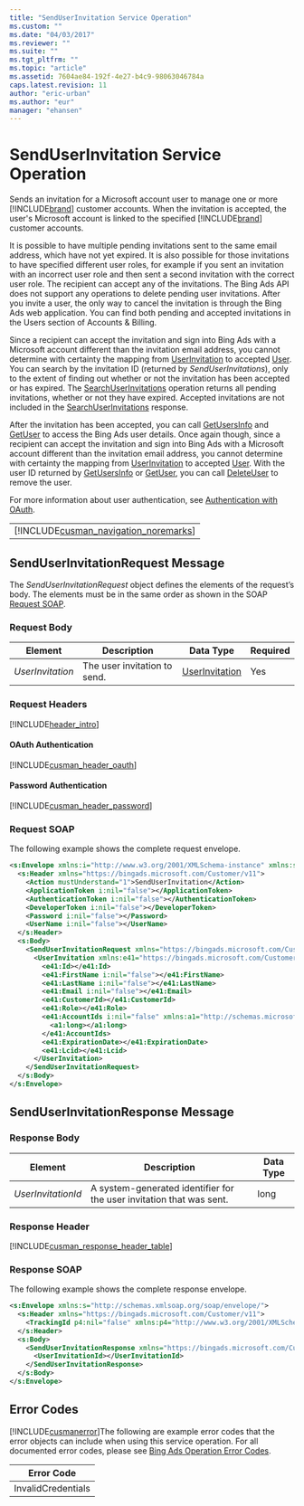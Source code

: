 ```yaml
---
title: "SendUserInvitation Service Operation"
ms.custom: ""
ms.date: "04/03/2017"
ms.reviewer: ""
ms.suite: ""
ms.tgt_pltfrm: ""
ms.topic: "article"
ms.assetid: 7604ae84-192f-4e27-b4c9-98063046784a
caps.latest.revision: 11
author: "eric-urban"
ms.author: "eur"
manager: "ehansen"
---
```

# SendUserInvitation Service Operation
Sends an invitation for  a Microsoft account user to manage one or more [!INCLUDE[brand](../customer-api/includes/brand.md)] customer accounts. When the invitation is accepted, the user's Microsoft account is linked to the specified [!INCLUDE[brand](../customer-api/includes/brand.md)] customer accounts.  

It is possible to have multiple pending invitations sent to the same email address, which have not yet expired. It is also possible for those invitations to have specified different user roles, for example if you sent an invitation with an incorrect user role and then sent a second invitation with the correct user role. The recipient can accept any of the invitations. The Bing Ads API does not support any operations to delete pending user invitations. After you invite a user, the only way to cancel the invitation is through the Bing Ads web application. You can find both pending and accepted invitations in the Users section of Accounts & Billing.

Since a recipient can accept the invitation and sign into Bing Ads with a Microsoft account different than the invitation email address, you cannot determine with certainty the mapping from [UserInvitation](../customer-api/userinvitation-data-object.md) to accepted [User](../customer-api/user-data-object.md). You can search by the invitation ID (returned by *SendUserInvitations*), only to the extent of finding out whether or not the invitation has been accepted or has expired. The [SearchUserInvitations](../customer-api/searchuserinvitations-service-operation.md) operation returns all pending invitations, whether or not they have expired. Accepted invitations are not included in the [SearchUserInvitations](../customer-api/searchuserinvitations-service-operation.md) response.  

After the invitation has been accepted, you can call [GetUsersInfo](../customer-api/getusersinfo-service-operation.md) and [GetUser](../customer-api/getuser-service-operation.md) to access the Bing Ads user details. Once again though, since a recipient can accept the invitation and sign into Bing Ads with a Microsoft account different than the invitation email address, you cannot determine with certainty the mapping from [UserInvitation](../customer-api/userinvitation-data-object.md) to accepted [User](../customer-api/user-data-object.md). With the user ID returned by [GetUsersInfo](../customer-api/getusersinfo-service-operation.md) or [GetUser](../customer-api/getuser-service-operation.md), you can call [DeleteUser](../customer-api/deleteuser-service-operation.md) to remove the user.

For more information about user authentication, see [Authentication with OAuth](https://msdn.microsoft.com/library/bing-ads-user-authentication-oauth-guide.aspx).

||
|-|
|[!INCLUDE[cusman_navigation_noremarks](../customer-api/includes/cusman-navigation-noremarks.md)]|

## <a name="request"></a>SendUserInvitationRequest Message
The *SendUserInvitationRequest* object defines the elements of the request’s body. The elements must be in the same order as shown in the SOAP [Request SOAP](#request_soap).

### Request Body

|Element|Description|Data Type|Required|
|-----------|---------------|-------------|------------|
|*UserInvitation*|The user invitation to send.|[UserInvitation](../customer-api/userinvitation-data-object.md)|Yes|

### Request Headers
[!INCLUDE[header_intro](../customer-api/includes/header-intro.md)]
#### OAuth Authentication
[!INCLUDE[cusman_header_oauth](../customer-api/includes/cusman-header-oauth.md)]
#### Password Authentication
[!INCLUDE[cusman_header_password](../customer-api/includes/cusman-header-password.md)]
### <a name="request_soap"></a>Request SOAP
The following example shows the complete request envelope.

```xml
<s:Envelope xmlns:i="http://www.w3.org/2001/XMLSchema-instance" xmlns:s="http://schemas.xmlsoap.org/soap/envelope/">
  <s:Header xmlns="https://bingads.microsoft.com/Customer/v11">
    <Action mustUnderstand="1">SendUserInvitation</Action>
    <ApplicationToken i:nil="false"></ApplicationToken>
    <AuthenticationToken i:nil="false"></AuthenticationToken>
    <DeveloperToken i:nil="false"></DeveloperToken>
    <Password i:nil="false"></Password>
    <UserName i:nil="false"></UserName>
  </s:Header>
  <s:Body>
    <SendUserInvitationRequest xmlns="https://bingads.microsoft.com/Customer/v11">
      <UserInvitation xmlns:e41="https://bingads.microsoft.com/Customer/v11/Entities" i:nil="false">
        <e41:Id></e41:Id>
        <e41:FirstName i:nil="false"></e41:FirstName>
        <e41:LastName i:nil="false"></e41:LastName>
        <e41:Email i:nil="false"></e41:Email>
        <e41:CustomerId></e41:CustomerId>
        <e41:Role></e41:Role>
        <e41:AccountIds i:nil="false" xmlns:a1="http://schemas.microsoft.com/2003/10/Serialization/Arrays">
          <a1:long></a1:long>
        </e41:AccountIds>
        <e41:ExpirationDate></e41:ExpirationDate>
        <e41:Lcid></e41:Lcid>
      </UserInvitation>
    </SendUserInvitationRequest>
  </s:Body>
</s:Envelope>
```

## <a name="response"></a>SendUserInvitationResponse Message

### <a name="Body_Elements"></a>Response Body

|Element|Description|Data Type|
|-----------|---------------|-------------|
|*UserInvitationId*|A system-generated identifier for the user invitation that was sent.|long|

### <a name="Header_Elements"></a>Response Header
[!INCLUDE[cusman_response_header_table](../customer-api/includes/cusman-response-header-table.md)]
### Response SOAP
The following example shows the complete response envelope.

```xml
<s:Envelope xmlns:s="http://schemas.xmlsoap.org/soap/envelope/">
  <s:Header xmlns="https://bingads.microsoft.com/Customer/v11">
    <TrackingId p4:nil="false" xmlns:p4="http://www.w3.org/2001/XMLSchema-instance"></TrackingId>
  </s:Header>
  <s:Body>
    <SendUserInvitationResponse xmlns="https://bingads.microsoft.com/Customer/v11">
      <UserInvitationId></UserInvitationId>
    </SendUserInvitationResponse>
  </s:Body>
</s:Envelope>
```

## <a name="errors"></a>Error Codes
[!INCLUDE[cusmanerror](../customer-api/includes/cusmanerror.md)]The following are example  error codes that the error objects can include when using this service operation. For all documented error codes, please see [Bing Ads Operation Error Codes](http://go.microsoft.com/fwlink/?LinkId=511884).

|Error Code|
|--------------|
|InvalidCredentials|
